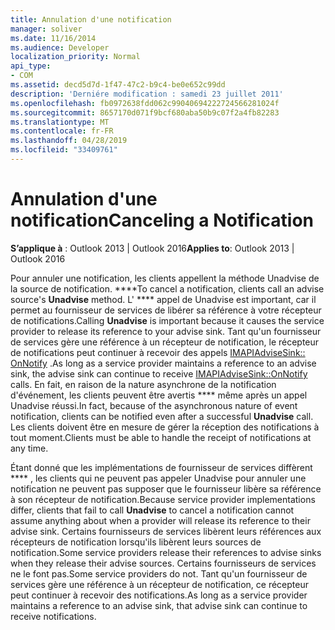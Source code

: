 ```yaml
---
title: Annulation d'une notification
manager: soliver
ms.date: 11/16/2014
ms.audience: Developer
localization_priority: Normal
api_type:
- COM
ms.assetid: decd5d7d-1f47-47c2-b9c4-be0e652c99dd
description: 'Derniére modification : samedi 23 juillet 2011'
ms.openlocfilehash: fb0972638fdd062c99040694222724566281024f
ms.sourcegitcommit: 8657170d071f9bcf680aba50b9c07f2a4fb82283
ms.translationtype: MT
ms.contentlocale: fr-FR
ms.lasthandoff: 04/28/2019
ms.locfileid: "33409761"
---
```

# <a name="canceling-a-notification"></a><span data-ttu-id="03bf9-103">Annulation d'une notification</span><span class="sxs-lookup"><span data-stu-id="03bf9-103">Canceling a Notification</span></span>

  
  
<span data-ttu-id="03bf9-104">**S’applique à** : Outlook 2013 | Outlook 2016</span><span class="sxs-lookup"><span data-stu-id="03bf9-104">**Applies to**: Outlook 2013 | Outlook 2016</span></span> 
  
<span data-ttu-id="03bf9-105">Pour annuler une notification, les clients appellent la méthode Unadvise de la source de notification. \*\*\*\*</span><span class="sxs-lookup"><span data-stu-id="03bf9-105">To cancel a notification, clients call an advise source's **Unadvise** method.</span></span> <span data-ttu-id="03bf9-106">L' \*\*\*\* appel de Unadvise est important, car il permet au fournisseur de services de libérer sa référence à votre récepteur de notifications.</span><span class="sxs-lookup"><span data-stu-id="03bf9-106">Calling **Unadvise** is important because it causes the service provider to release its reference to your advise sink.</span></span> <span data-ttu-id="03bf9-107">Tant qu'un fournisseur de services gère une référence à un récepteur de notification, le récepteur de notifications peut continuer à recevoir des appels [IMAPIAdviseSink:: OnNotify](imapiadvisesink-onnotify.md) .</span><span class="sxs-lookup"><span data-stu-id="03bf9-107">As long as a service provider maintains a reference to an advise sink, the advise sink can continue to receive [IMAPIAdviseSink::OnNotify](imapiadvisesink-onnotify.md) calls.</span></span> <span data-ttu-id="03bf9-108">En fait, en raison de la nature asynchrone de la notification d'événement, les clients peuvent être avertis \*\*\*\* même après un appel Unadvise réussi.</span><span class="sxs-lookup"><span data-stu-id="03bf9-108">In fact, because of the asynchronous nature of event notification, clients can be notified even after a successful **Unadvise** call.</span></span> <span data-ttu-id="03bf9-109">Les clients doivent être en mesure de gérer la réception des notifications à tout moment.</span><span class="sxs-lookup"><span data-stu-id="03bf9-109">Clients must be able to handle the receipt of notifications at any time.</span></span> 
  
<span data-ttu-id="03bf9-110">Étant donné que les implémentations de fournisseur de services diffèrent \*\*\*\* , les clients qui ne peuvent pas appeler Unadvise pour annuler une notification ne peuvent pas supposer que le fournisseur libère sa référence à son récepteur de notification.</span><span class="sxs-lookup"><span data-stu-id="03bf9-110">Because service provider implementations differ, clients that fail to call **Unadvise** to cancel a notification cannot assume anything about when a provider will release its reference to their advise sink.</span></span> <span data-ttu-id="03bf9-111">Certains fournisseurs de services libèrent leurs références aux récepteurs de notification lorsqu'ils libèrent leurs sources de notification.</span><span class="sxs-lookup"><span data-stu-id="03bf9-111">Some service providers release their references to advise sinks when they release their advise sources.</span></span> <span data-ttu-id="03bf9-112">Certains fournisseurs de services ne le font pas.</span><span class="sxs-lookup"><span data-stu-id="03bf9-112">Some service providers do not.</span></span> <span data-ttu-id="03bf9-113">Tant qu'un fournisseur de services gère une référence à un récepteur de notification, ce récepteur peut continuer à recevoir des notifications.</span><span class="sxs-lookup"><span data-stu-id="03bf9-113">As long as a service provider maintains a reference to an advise sink, that advise sink can continue to receive notifications.</span></span> 
  

